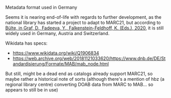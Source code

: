 Metadata format used in Germany

Seems it is nearing end-of-life with regards to further development, as the national library has started a project to adapt to MARC21, but according to [Bülte, in Graf, D., Fadeeva, Y., Falkenstein-Feldhoff, K. (Eds.), 2020](https://doi.org/10.17185/duepublico/72237), it is still widely used in Germany, Austria and Switzerland. 

Wikidata has specs: 
* https://www.wikidata.org/wiki/Q1906834
* https://web.archive.org/web/20181121033620/https://www.dnb.de/DE/Standardisierung/Formate/MAB/mab_node.html

But still, might be a dead end as catalogs already support MARC21, so maybe rather a historical note of sorts
(although there's a mention of hbz (a regional library centre) converting DOAB data from MARC to MAB... so appears to still be in use)